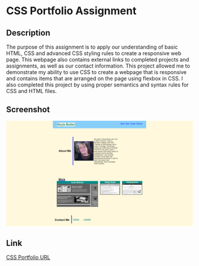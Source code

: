 # CSS Portfolio Assignment

## Description
The purpose of this assignment is to apply our understanding of basic HTML, CSS and advanced CSS styling rules to create a responsive web page. This webpage also contains external links to completed projects and assignments, as well as our contact information. This project allowed me to demonstrate my ability to use CSS to create a webpage that is responsive and contains items that are arranged on the page using flexbox in CSS. I also completed this project by using proper semantics and syntax rules for CSS and HTML files.

## Screenshot
![Screenshot of CSS Portfolio](./Shyla-CSS-Portfolio.png)

## Link
[CSS Portfolio URL](https://sailorshy94.github.io/)
